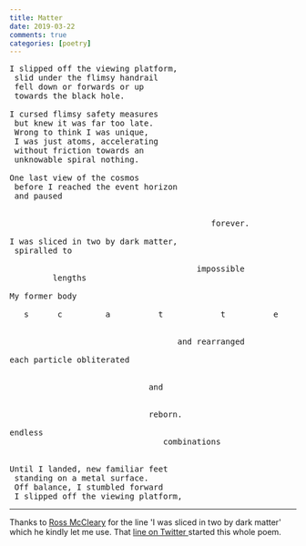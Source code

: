 ```yaml
---  
title: Matter  
date: 2019-03-22 
comments: true  
categories: [poetry]  
---  
```

<!-- wp:verse -->  
<pre class="wp-block-verse">I slipped off the viewing platform,<br /> slid under the flimsy handrail <br /> fell down or forwards or up<br /> towards the black hole.<br /><br />I cursed flimsy safety measures<br /> but knew it was far too late.<br /> Wrong to think I was unique,<br /> I was just atoms, accelerating<br /> without friction towards an <br /> unknowable spiral nothing.<br /><br />One last view of the cosmos<br /> before I reached the event horizon<br /> and paused<br /><br />                                             <br />                                          forever.<br /><br />I was sliced in two by dark matter,<br /> spiralled to <br /><br />                                       impossible              <br />         lengths<br /><br />My former body <br /><br />   s      c         a          t            t          e         r         e       d<br /><br /><br />                                   and rearranged<br /><br />each particle obliterated<br /><br />   <br />                             and<br />          <br /><br />                             reborn.<br /><br />endless<br />                                combinations<br />                                                                                      kaleidoscoping<br /><br />Until I landed, new familiar feet<br /> standing on a metal surface.<br /> Off balance, I stumbled forward<br /> I slipped off the viewing platform,<br /></pre>  
<!-- /wp:verse -->  

<!-- wp:separator -->  
<hr class="wp-block-separator"/>  
<!-- /wp:separator -->  


Thanks to <a href="https://rossmccleary.com/">Ross McCleary</a> for the line 'I was sliced in two by dark matter' which he kindly let me use. That <a href="https://twitter.com/strongmisgiving/status/1108700742997757957">line on Twitter </a>started this whole poem.  
